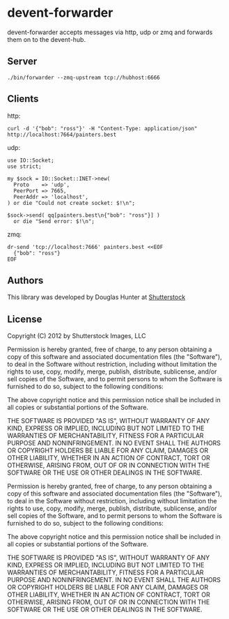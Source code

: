 # devent-forwarder

devent-forwarder accepts messages via http, udp or zmq and forwards
them on to the devent-hub.

## Server

    ./bin/forwarder --zmq-upstream tcp://hubhost:6666

## Clients

  http:

    curl -d '{"bob": "ross"}' -H "Content-Type: application/json"  http://localhost:7664/painters.best

 udp: 

    use IO::Socket;
    use strict;
  
    my $sock = IO::Socket::INET->new(
      Proto    => 'udp',
      PeerPort => 7665,
      PeerAddr => 'localhost',
    ) or die "Could not create socket: $!\n";
  
    $sock->send( qq[painters.best\n{"bob": "ross"}] )
      or die "Send error: $!\n";

  zmq:

    dr-send 'tcp://localhost:7666' painters.best <<EOF
      {"bob": "ross"}
    EOF

## Authors

This library was developed by Douglas Hunter at [Shutterstock](http://www.shutterstock.com)

## License

Copyright (C) 2012 by Shutterstock Images, LLC

Permission is hereby granted, free of charge, to any person obtaining a copy of this software and associated documentation files (the "Software"), to deal in the Software without restriction, including without limitation the rights to use, copy, modify, merge, publish, distribute, sublicense, and/or sell copies of the Software, and to permit persons to whom the Software is furnished to do so, subject to the following conditions:

The above copyright notice and this permission notice shall be included in all copies or substantial portions of the Software.

THE SOFTWARE IS PROVIDED "AS IS", WITHOUT WARRANTY OF ANY KIND, EXPRESS OR IMPLIED, INCLUDING BUT NOT LIMITED TO THE WARRANTIES OF MERCHANTABILITY, FITNESS FOR A PARTICULAR PURPOSE AND NONINFRINGEMENT. IN NO EVENT SHALL THE AUTHORS OR COPYRIGHT HOLDERS BE LIABLE FOR ANY CLAIM, DAMAGES OR OTHER LIABILITY, WHETHER IN AN ACTION OF CONTRACT, TORT OR OTHERWISE, ARISING FROM, OUT OF OR IN CONNECTION WITH THE SOFTWARE OR THE USE OR OTHER DEALINGS IN THE SOFTWARE.

Permission is hereby granted, free of charge, to any person obtaining a copy of this software and associated documentation files (the "Software"), to deal in the Software without restriction, including without limitation the rights to use, copy, modify, merge, publish, distribute, sublicense, and/or sell copies of the Software, and to permit persons to whom the Software is furnished to do so, subject to the following conditions:

The above copyright notice and this permission notice shall be included in all copies or substantial portions of the Software.

THE SOFTWARE IS PROVIDED "AS IS", WITHOUT WARRANTY OF ANY KIND, EXPRESS OR IMPLIED, INCLUDING BUT NOT LIMITED TO THE WARRANTIES OF MERCHANTABILITY, FITNESS FOR A PARTICULAR PURPOSE AND NONINFRINGEMENT. IN NO EVENT SHALL THE AUTHORS OR COPYRIGHT HOLDERS BE LIABLE FOR ANY CLAIM, DAMAGES OR OTHER LIABILITY, WHETHER IN AN ACTION OF CONTRACT, TORT OR OTHERWISE, ARISING FROM, OUT OF OR IN CONNECTION WITH THE SOFTWARE OR THE USE OR OTHER DEALINGS IN THE SOFTWARE.

